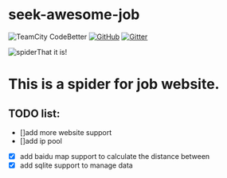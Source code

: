 # seek-awesome-job

![TeamCity CodeBetter](https://img.shields.io/teamcity/codebetter/bt428.svg) [![GitHub](https://img.shields.io/github/license/mashape/apistatus.svg)](https://github.com/innnk/seek-awesome-job/blob/master/LICENSE) [![Gitter](https://img.shields.io/gitter/room/nwjs/nw.js.svg)](https://gitter.im/innnk/spider)

![spider](https://blog-img-1257227635.cos.ap-beijing.myqcloud.com/pachong.png )That it is!
# This is a spider for job website.

## TODO list:

- []add more website support
- []add ip pool
- [x] add baidu map support to calculate the distance between 
- [x] add sqlite support to manage data